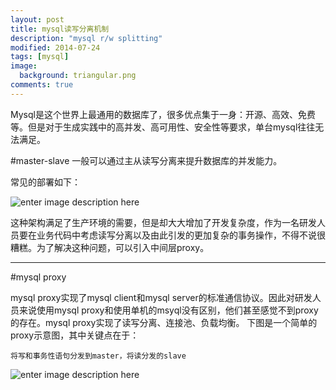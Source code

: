 ```yaml
---
layout: post
title: mysql读写分离机制
description: "mysql r/w splitting"
modified: 2014-07-24
tags: [mysql]
image:
  background: triangular.png
comments: true
---
```


Mysql是这个世界上最通用的数据库了，很多优点集于一身：开源、高效、免费等。但是对于生成实践中的高并发、高可用性、安全性等要求，单台mysql往往无法满足。

#master-slave
一般可以通过主从读写分离来提升数据库的并发能力。

常见的部署如下：

![enter image description here][1]

这种架构满足了生产环境的需要，但是却大大增加了开发复杂度，作为一名研发人员要在业务代码中考虑读写分离以及由此引发的更加复杂的事务操作，不得不说很糟糕。为了解决这种问题，可以引入中间层proxy。

-----

#mysql proxy

mysql proxy实现了mysql client和mysql server的标准通信协议。因此对研发人员来说使用mysql  proxy和使用单机的msyql没有区别，他们甚至感觉不到proxy的存在。mysql proxy实现了读写分离、连接池、负载均衡。
下图是一个简单的proxy示意图，其中关键点在于：


```
将写和事务性语句分发到master，将读分发的slave
```


![enter image description here][2]


  [1]: http://heylinux.com/wp-content/uploads/2011/06/mysql-master-salve-proxy.jpg
  [2]: http://jan.kneschke.de/assets/projects/mysql/mysql-proxy-types-trx-splitting.png
